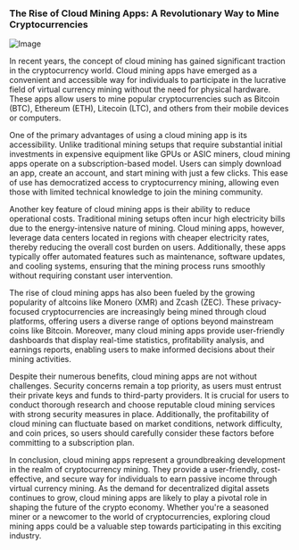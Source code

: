 ### The Rise of Cloud Mining Apps: A Revolutionary Way to Mine Cryptocurrencies

![Image](https://github.com/user-attachments/assets/31692037-0104-4703-abd1-696b6a7dd41b)

In recent years, the concept of cloud mining has gained significant traction in the cryptocurrency world. Cloud mining apps have emerged as a convenient and accessible way for individuals to participate in the lucrative field of virtual currency mining without the need for physical hardware. These apps allow users to mine popular cryptocurrencies such as Bitcoin (BTC), Ethereum (ETH), Litecoin (LTC), and others from their mobile devices or computers.

One of the primary advantages of using a cloud mining app is its accessibility. Unlike traditional mining setups that require substantial initial investments in expensive equipment like GPUs or ASIC miners, cloud mining apps operate on a subscription-based model. Users can simply download an app, create an account, and start mining with just a few clicks. This ease of use has democratized access to cryptocurrency mining, allowing even those with limited technical knowledge to join the mining community.

Another key feature of cloud mining apps is their ability to reduce operational costs. Traditional mining setups often incur high electricity bills due to the energy-intensive nature of mining. Cloud mining apps, however, leverage data centers located in regions with cheaper electricity rates, thereby reducing the overall cost burden on users. Additionally, these apps typically offer automated features such as maintenance, software updates, and cooling systems, ensuring that the mining process runs smoothly without requiring constant user intervention.

The rise of cloud mining apps has also been fueled by the growing popularity of altcoins like Monero (XMR) and Zcash (ZEC). These privacy-focused cryptocurrencies are increasingly being mined through cloud platforms, offering users a diverse range of options beyond mainstream coins like Bitcoin. Moreover, many cloud mining apps provide user-friendly dashboards that display real-time statistics, profitability analysis, and earnings reports, enabling users to make informed decisions about their mining activities.

Despite their numerous benefits, cloud mining apps are not without challenges. Security concerns remain a top priority, as users must entrust their private keys and funds to third-party providers. It is crucial for users to conduct thorough research and choose reputable cloud mining services with strong security measures in place. Additionally, the profitability of cloud mining can fluctuate based on market conditions, network difficulty, and coin prices, so users should carefully consider these factors before committing to a subscription plan.

In conclusion, cloud mining apps represent a groundbreaking development in the realm of cryptocurrency mining. They provide a user-friendly, cost-effective, and secure way for individuals to earn passive income through virtual currency mining. As the demand for decentralized digital assets continues to grow, cloud mining apps are likely to play a pivotal role in shaping the future of the crypto economy. Whether you're a seasoned miner or a newcomer to the world of cryptocurrencies, exploring cloud mining apps could be a valuable step towards participating in this exciting industry.